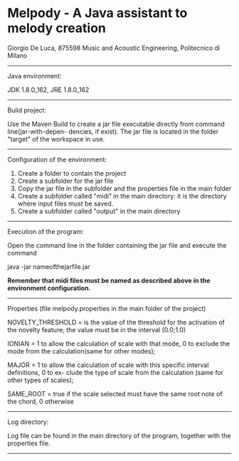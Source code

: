 # Melpody - A Java assistant to melody creation

Giorgio De Luca, 875598 Music and Acoustic Engineering, Politecnico di Milano


----------------------------------------------------------------------------------------------
Java environment: 

JDK 1.8.0_162, JRE 1.8.0_162

----------------------------------------------------------------------------------------------
Build project:

Use the Maven Build to create a jar file executable directly from command line(jar-with-depen-
dencies, if exist).
The jar file is located in the folder "target" of the workspace in use.

----------------------------------------------------------------------------------------------
Configuration of the environment:

1. Create a folder to contain the project
2. Create a subfolder for the jar file
3. Copy the jar file in the subfolder and the properties file in the main folder
4. Create a subfolder called "midi" in the main directory: it is the directory where input
files must be saved.
5. Create a subfolder called "output" in the main directory

----------------------------------------------------------------------------------------------
Execution of the program:

Open the command line in the folder containing the jar file and execute the command 

java -jar nameofthejarfile.jar

<b>Remember that midi files must be named as described above in the environment configuration.</b>

----------------------------------------------------------------------------------------------
Properties (file melpody.properties in the main folder of the project)

NOVELTY_THRESHOLD = is the value of the threshold for the activation of the novelty feature;
					the value must be in the interval (0.0;1.0)

IONIAN = 1 to allow the calculation of scale with that mode, 0 to exclude the mode from the 
		calculation(same for other modes);
		
MAJOR = 1 to allow the calculation of scale with this specific interval definitions, 0 to ex-
		clude the type of scale from the calculation (same for other types of scales);

SAME_ROOT = true if the scale selected must have the same root note of the chord, 0 otherwise

----------------------------------------------------------------------------------------------
Log directory:

Log file can be found in the main directory of the program, together with the properties file.

----------------------------------------------------------------------------------------------
